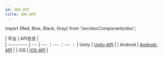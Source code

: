 ```yaml
---
id: SDK-API
title: SDK-API
---
```

import {Red, Blue, Black, Gray} from '/src/docComponents/doc';



| 平台         | API总览 |   
| ---------- | --- |  --- ｜--- ｜--- ｜
|  Unity   | [Unity-API](https://taptap.github.io/TapSDK-Unity/html/namespaces.html)   | 
|  Android | [Android-API](https://taptap.github.io/TapSDK-Android/)   | 
|   iOS  | [iOS-API](https://taptap.github.io/TapSDK-iOS/index.html)   | 
